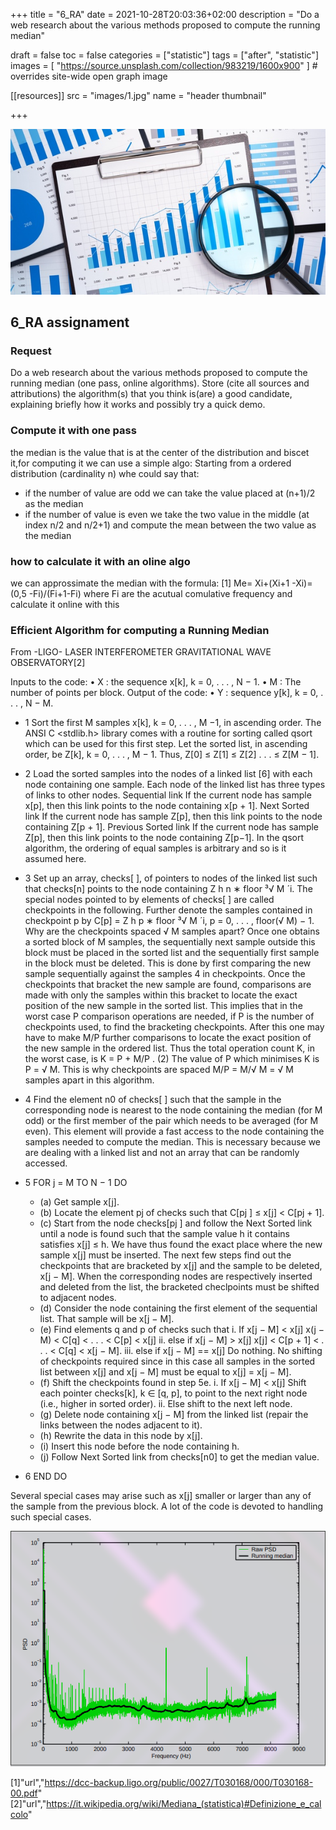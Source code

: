 +++
title = "6_RA"
date = 2021-10-28T20:03:36+02:00
description = "Do a web research about the various methods proposed to compute the running median"

draft = false
toc = false
categories = ["statistic"]
tags = ["after", "statistic"]
images = [
  "https://source.unsplash.com/collection/983219/1600x900"
] # overrides site-wide open graph image

[[resources]]
  src = "images/1.jpg"
  name = "header thumbnail"

+++

![header](images/1.jpg)

## 6_RA assignament

### Request
Do a web research about the various methods proposed to compute the running median (one pass, online algorithms).
Store (cite all sources and attributions) the algorithm(s) that you think is(are) a good candidate, explaining briefly how it works and possibly try a quick demo.

### Compute it with one pass
the median is the value that is at the center of the distribution and  biscet it,for computing it we can use a simple algo:
Starting from a ordered distribution  (cardinality n) whe could say that:
- if the number of value are odd we can take the value placed at (n+1)/2 as the median
- if the number of value is even we take the two value in the middle (at index n/2 and n/2+1) and compute the mean between the two value as the median

### how to calculate it with an oline algo 
we can approssimate the median with the formula: [1] 
Me= Xi+(Xi+1 -Xi)=(0,5 -Fi)/(Fi+1-Fi)
where Fi are the acutual comulative frequency
and calculate it online with this 

### Efficient Algorithm for computing a Running Median
From -LIGO- LASER INTERFEROMETER GRAVITATIONAL WAVE OBSERVATORY[2]

Inputs to the code:
• X : the sequence x[k], k = 0, . . . , N − 1.
• M : The number of points per block.
Output of the code:
• Y : sequence y[k], k = 0, . . . , N − M.
* 1 Sort the first M samples x[k], k = 0, . . . , M −1, in ascending order. The ANSI C <stdlib.h> library comes with
a routine for sorting called qsort which can be used for this first step. Let the sorted list, in ascending order, be
Z[k], k = 0, . . . , M − 1. Thus, Z[0] ≤ Z[1] ≤ Z[2] . . . ≤ Z[M − 1].
* 2 Load the sorted samples into the nodes of a linked list [6] with each node containing one sample. Each node of
the linked list has three types of links to other nodes.
Sequential link If the current node has sample x[p], then this link points to the node containing x[p + 1].
Next Sorted link If the current node has sample Z[p], then this link points to the node containing Z[p + 1].
Previous Sorted link If the current node has sample Z[p], then this link points to the node containing Z[p−1].
In the qsort algorithm, the ordering of equal samples is arbitrary and so is it assumed here.
* 3 Set up an array, checks[ ], of pointers to nodes of the linked list such that checks[n] points to the node
containing Z
h
n ∗ floor ³√
M
´i. The special nodes pointed to by elements of checks[ ] are called checkpoints
in the following. Further denote the samples contained in checkpoint p by C[p] = Z
h
p ∗ floor ³√
M
´i, p =
0, . . . , floor(√
M) − 1.
Why are the checkpoints spaced √
M samples apart? Once one obtains a sorted block of M samples, the
sequentially next sample outside this block must be placed in the sorted list and the sequentially first sample
in the block must be deleted. This is done by first comparing the new sample sequentially against the samples
4
in checkpoints. Once the checkpoints that bracket the new sample are found, comparisons are made with only
the samples within this bracket to locate the exact position of the new sample in the sorted list. This implies
that in the worst case P comparison operations are needed, if P is the number of checkpoints used, to find the
bracketing checkpoints. After this one may have to make M/P further comparisons to locate the exact position
of the new sample in the ordered list. Thus the total operation count K, in the worst case, is
K = P + M/P . (2)
The value of P which minimises K is P =
√
M. This is why checkpoints are spaced M/P = M/√
M =
√
M
samples apart in this algorithm.
* 4 Find the element n0 of checks[ ] such that the sample in the corresponding node is nearest to the node containing
the median (for M odd) or the first member of the pair which needs to be averaged (for M even). This element
will provide a fast access to the node containing the samples needed to compute the median. This is necessary
because we are dealing with a linked list and not an array that can be randomly accessed.
* 5 FOR j = M TO N − 1 DO

  - (a) Get sample x[j].
  - (b) Locate the element pj of checks such that C[pj ] ≤ x[j] < C[pj + 1].
  - (c) Start from the node checks[pj ] and follow the Next Sorted link until a node is found such that the sample
value h it contains satisfies x[j] ≤ h. We have thus found the exact place where the new sample x[j] must
be inserted.
The next few steps find out the checkpoints that are bracketed by x[j] and the sample to be deleted,
x[j − M]. When the corresponding nodes are respectively inserted and deleted from the list, the bracketed
checlpoints must be shifted to adjacent nodes.
  - (d) Consider the node containing the first element of the sequential list. That sample will be x[j − M].
  - (e) Find elements q and p of checks such that
i. If x[j − M] < x[j]
x(j − M) < C[q] < . . . < C[p] < x[j]
ii. else if x[j − M] > x[j]
x[j] < C[p + 1] < . . . < C[q] < x[j − M].
iii. else if x[j − M] == x[j]
Do nothing. No shifting of checkpoints required since in this case all samples in the sorted list between
x[j] and x[j − M] must be equal to x[j] = x[j − M].
  - (f) Shift the checkpoints found in step 5e.
i. If x[j − M] < x[j]
Shift each pointer checks[k], k ∈ [q, p], to point to the next right node (i.e., higher in sorted order).
ii. Else
shift to the next left node.
  - (g) Delete node containing x[j − M] from the linked list (repair the links between the nodes adjacent to it).
  - (h) Rewrite the data in this node by x[j].
  - (i) Insert this node before the node containing h.
  - (j) Follow Next Sorted link from checks[n0] to get the median value.
* 6 END DO

Several special cases may arise such as x[j] smaller or larger than any of the sample from the previous block. A lot
of the code is devoted to handling such special cases. 


![Median algo](images/10.png)




[1]"url","https://dcc-backup.ligo.org/public/0027/T030168/000/T030168-00.pdf"
[2]"url","https://it.wikipedia.org/wiki/Mediana_(statistica)#Definizione_e_calcolo"
